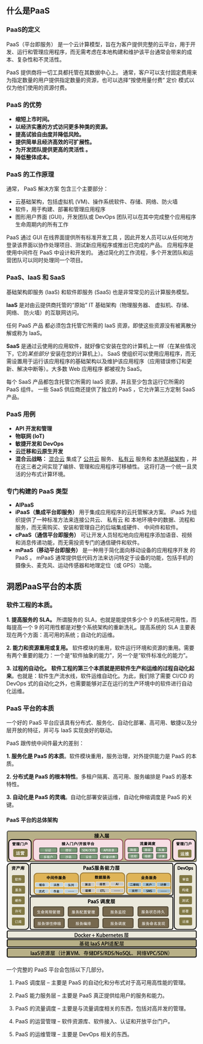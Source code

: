 ## 什么是PaaS

### PaaS的定义

PaaS（平台即服务） 是一个云计算模型，旨在为客户提供完整的云平台，用于开发、运行和管理应用程序，而无需考虑在本地构建和维护该平台通常会带来的成本、复杂性和不灵活性。

 PaaS 提供商将一切工具都托管在其数据中心上。 通常，客户可以支付固定费用来为指定数量的用户提供指定数量的资源，也可以选择“按使用量付费” 定价 模式以仅为他们使用的资源付费。

### PaaS 的优势

- **缩短上市时间。** 
- **以经济实惠的方式访问更多种类的资源。**  
- **提高试验自由度并降低风险。** 
- **提供简单且经济高效的可扩展性。** 
- **为开发团队提供更高的灵活性 。**
- **降低整体成本。**

### PaaS 的工作原理

通常， PaaS 解决方案 包含三个主要部分：

- 云基础架构，包括虚拟机 (VM)、操作系统软件、存储、网络、防火墙
- 软件，用于构建、部署和管理应用程序
- 图形用户界面 (GUI)，开发团队或 DevOps 团队可以在其中完成整个应用程序生命周期内的所有工作

PaaS 通过 GUI 在线界面提供所有标准开发工具 ，因此开发人员可以从任何地方登录该界面以协作处理项目、测试新应用程序或推出已完成的产品。 应用程序是使用中间件在 PaaS 中设计和开发的。 通过简化的工作流程，多个开发团队和运营团队可以同时处理同一个项目。

### PaaS、IaaS 和 SaaS

基础架构即服务 (IaaS) 和软件即服务 (SaaS) 也是非常常见的云计算服务模型。 

**IaaS** 是对由云提供商托管的“原始” IT 基础架构（物理服务器、 虚拟机、存储、网络、 防火墙）的互联网访问。 

任何 PaaS 产品 都必须包含托管它所需的 IaaS 资源，即使这些资源没有被离散分解或称为 IaaS。

**SaaS** 是通过云使用的应用软件，就好像它安装在您的计算机上一样（在某些情况下，它的*某些部分* 安装在您的计算机上）。 SaaS 使组织可以使用应用程序，而无需设置用于运行该应用程序的基础架构以及维护该应用程序（应用错误修订和更新、解决中断等）。大多数 Web 应用程序 都被视为 SaaS。

每个 SaaS 产品都包含托管它所需的 IaaS 资源，并且至少包含运行它所需的 PaaS 组件。 一些 SaaS 供应商还提供了独立的 PaaS ，它允许第三方定制 SaaS 产品。

### PaaS 用例

- **API 开发和管理**
- **物联网 (IoT)** 
- **敏捷开发和 DevOps**
- **云迁移和云原生开发** 
- **混合云战略：** [混合云](https://www.ibm.com/cn-zh/topics/hybrid-cloud) 集成了 [公共云](https://www.ibm.com/cn-zh/topics/public-cloud) 服务、 [私有云](https://www.ibm.com/cn-zh/topics/private-cloud) 服务和 [本地基础架构](https://www.ibm.com/cn-zh/hybrid-cloud) ，并在这三者之间实现了编排、管理和应用程序可移植性。 这将打造一个统一且灵活的分布式计算环境。

### 专门构建的 PaaS 类型

- **AIPaaS** 
- **iPaaS（集成平台即服务）** 用于集成应用程序的云托管解决方案。 iPaaS 为组织提供了一种标准方法来连接公共云、 私有云 和 本地环境中的数据、流程和服务，而无需购买、安装和管理自己的后端集成硬件、 中间件和软件。
- **cPaaS（通信平台即服务）** 可让开发人员轻松地向应用程序添加语音、视频和消息传递功能，而无需投资专门的通信硬件和软件。 
- **mPaaS（移动平台即服务）** 是一种用于简化面向移动设备的应用程序开发 的 PaaS 。 mPaaS 通常提供低代码方法来访问特定于设备的功能，包括手机的摄像头、麦克风、运动传感器和地理定位（或 GPS）功能。

## 洞悉PaaS平台的本质

### 软件工程的本质。

**1. 提高服务的 SLA。** 所谓服务的 SLA，也就是能提供多少个 9 的系统可用性，而每提高一个 9 的可用性都是对整个系统架构的重新洗礼。提高系统的 SLA 主要表现在两个方面：高可用的系统；自动化的运维。

**2. 能力和资源重用或复用。** 软件模块的重用，软件运行环境和资源的重用。需要有两个重要的能力：一个是“软件抽象的能力”，另一个是“软件标准化的能力”。

**3. 过程的自动化。** **软件工程的第三个本质就是把软件生产和运维的过程自动化起来**。也就是：软件生产流水线，软件运维自动化。为此，我们除了需要 CI/CD 的 DevOps 式的自动化之外，也需要能够对正在运行的生产环境中的软件进行自动化运维。

### PaaS 平台的本质

一个好的 PaaS 平台应该具有分布式、服务化、自动化部署、高可用、敏捷以及分层开放的特征，并可与 IaaS 实现良好的联动。

PaaS 跟传统中间件最大的差别：

**1. 服务化是 PaaS 的本质**。软件模块重用，服务治理，对外提供能力是 PaaS 的本质。

**2. 分布式是 PaaS 的根本特性**。多租户隔离、高可用、服务编排是 PaaS 的基本特性。

**3. 自动化是 PaaS 的灵魂**。自动化部署安装运维，自动化伸缩调度是 PaaS 的关键。

#### PaaS 平台的总体架构

![img](./resource/1.webp)

一个完整的 PaaS 平台会包括以下几部分。

1. PaaS 调度层 – 主要是 PaaS 的自动化和分布式对于高可用高性能的管理。

2. PaaS 能力服务层 – 主要是 PaaS 真正提供给用户的服务和能力。

3. PaaS 的流量调度 – 主要是与流量调度相关的东西，包括对高并发的管理。

4. PaaS 的运营管理 – 软件资源库、软件接入、认证和开放平台门户。

5. PaaS 的运维管理 – 主要是 DevOps 相关的东西。